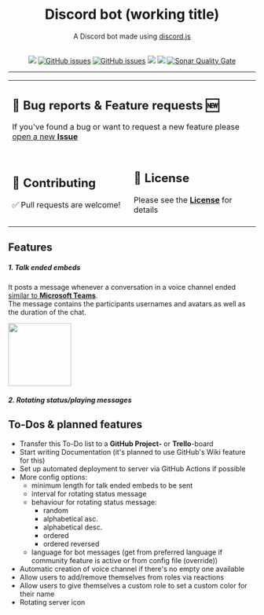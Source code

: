 <div align="center">

<h1>Discord bot (working title)</h1>
<span>A Discord bot made using <a href="https://github.com/discordjs/discord.js">discord.js</a></span><br /><br />

<a href="./package.json"><img src="https://img.shields.io/github/package-json/v/lazaroblanc/discord-bot?style=flat"></a>
<a href="https://github.com/lazaroblanc/discord-bot/issues?q=is%3Aopen+is%3Aissue"><img alt="GitHub issues" src="https://img.shields.io/github/issues-raw/lazaroblanc/discord-bot?style=flat"></a>
<a href="https://github.com/lazaroblanc/discord-bot/issues?q=is%3Aissue+is%3Aclosed"><img alt="GitHub issues" src="https://img.shields.io/github/issues-closed/lazaroblanc/discord-bot?style=flat"></a>
<a href="https://github.com/lazaroblanc/discord-bot/commits/master"><img src="https://img.shields.io/github/commit-activity/m/lazaroblanc/discord-bot?style=flat"></a>
<a href="https://david-dm.org/lazaroblanc/discord-bot"><img src="https://img.shields.io/david/lazaroblanc/discord-bot?style=flat"></a>
<a href="https://sonarcloud.io/dashboard?id=lazaroblanc_discord-bot"><img alt="Sonar Quality Gate" src="https://img.shields.io/sonar/alert_status/lazaroblanc_discord-bot?logo=sonarcloud&server=https%3A%2F%2Fsonarcloud.io&style=flat"></a>

</div>

<hr>

<div align="center">
<table>
<tr>
<td colspan=2>
<h2>🐛 Bug reports & Feature requests 🆕</h2>
If you've found a bug or want to request a new feature please <a href="https://github.com/lazaroblanc/discord-bot/issues/new">open a new <b>Issue</b></a>
<br><br>
</td>
</tr>
<tr>
<td>
<h2>🤝 Contributing</h2>
✅ Pull requests are welcome!
<br><br>
</td>
<td>
<h2>📃 License</h2>
Please see the <a href="./LICENSE.md"><b>License</b></a> for details
<br><br>
</td>
</tr>
</table>
</div>


## Features

##### 1. Talk ended embeds

It posts a message whenever a conversation in a voice channel ended <a href="https://i.imgur.com/THj9Ar6.png">similar to <b>Microsoft Teams</b></a>.
<br>The message contains the participants usernames and avatars as well as the duration of the chat.

<img height="128px" src="https://i.imgur.com/XDvpxx7.png">

##### 2. Rotating status/playing messages

## To-Dos & planned features

- Transfer this To-Do list to a **GitHub Project-** or  **Trello**-board
- Start writing Documentation (it's planned to use GitHub's Wiki feature for this)
- Set up automated deployment to server via GitHub Actions if possible
- More config options:
  - minimum length for talk ended embeds to be sent
  - interval for rotating status message
  - behaviour for rotating status message:
    - random
    - alphabetical asc.
    - alphabetical desc.
    - ordered
    - ordered reversed
  - language for bot messages (get from preferred language if community feature is active or from config file (override))
- Automatic creation of voice channel if there's no empty one available
- Allow users to add/remove themselves from roles via reactions
- Allow users to give themselves a custom role to set a custom color for their name
- Rotating server icon